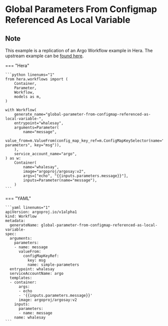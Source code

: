 # Global Parameters From Configmap Referenced As Local Variable

## Note

This example is a replication of an Argo Workflow example in Hera.
The upstream example can be [found here](https://github.com/argoproj/argo-workflows/blob/master/examples/global-parameters-from-configmap-referenced-as-local-variable.yaml).




=== "Hera"

    ```python linenums="1"
    from hera.workflows import (
        Container,
        Parameter,
        Workflow,
        models as m,
    )

    with Workflow(
        generate_name="global-parameter-from-configmap-referenced-as-local-variable-",
        entrypoint="whalesay",
        arguments=Parameter(
            name="message",
            value_from=m.ValueFrom(config_map_key_ref=m.ConfigMapKeySelector(name="simple-parameters", key="msg")),
        ),
        service_account_name="argo",
    ) as w:
        Container(
            name="whalesay",
            image="argoproj/argosay:v2",
            args=["echo", "{{inputs.parameters.message}}"],
            inputs=Parameter(name="message"),
        )
    ```

=== "YAML"

    ```yaml linenums="1"
    apiVersion: argoproj.io/v1alpha1
    kind: Workflow
    metadata:
      generateName: global-parameter-from-configmap-referenced-as-local-variable-
    spec:
      arguments:
        parameters:
        - name: message
          valueFrom:
            configMapKeyRef:
              key: msg
              name: simple-parameters
      entrypoint: whalesay
      serviceAccountName: argo
      templates:
      - container:
          args:
          - echo
          - '{{inputs.parameters.message}}'
          image: argoproj/argosay:v2
        inputs:
          parameters:
          - name: message
        name: whalesay
    ```

